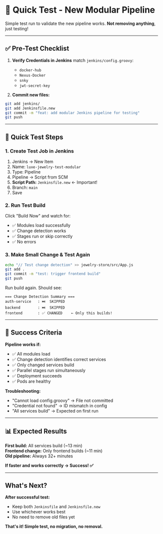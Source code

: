# 🧪 Quick Test - New Modular Pipeline

Simple test run to validate the new pipeline works. **Not removing anything**, just testing!

---

## ✅ Pre-Test Checklist

1. **Verify Credentials in Jenkins** match `jenkins/config.groovy`:
   - `docker-hub`
   - `Nexus-Docker`
   - `snky`
   - `jwt-secret-key`

2. **Commit new files:**
```bash
git add jenkins/
git add Jenkinsfile.new
git commit -m "feat: add modular Jenkins pipeline for testing"
git push
```

---

## 🚀 Quick Test Steps

### 1. Create Test Job in Jenkins

1. Jenkins → New Item
2. Name: `luxe-jewelry-test-modular`
3. Type: Pipeline
4. Pipeline → Script from SCM
5. **Script Path:** `Jenkinsfile.new` ← Important!
6. Branch: `main`
7. Save

### 2. Run Test Build

Click "Build Now" and watch for:
- ✅ Modules load successfully
- ✅ Change detection works
- ✅ Stages run or skip correctly
- ✅ No errors

### 3. Make Small Change & Test Again

```bash
echo "// Test change detection" >> jewelry-store/src/App.js
git add .
git commit -m "test: trigger frontend build"
git push
```

Run build again. Should see:
```
=== Change Detection Summary ===
auth-service   : ⏭️  SKIPPED
backend        : ⏭️  SKIPPED
frontend       : ✅ CHANGED    ← Only this builds!
```

---

## 🎯 Success Criteria

**Pipeline works if:**
- ✅ All modules load
- ✅ Change detection identifies correct services
- ✅ Only changed services build
- ✅ Parallel stages run simultaneously
- ✅ Deployment succeeds
- ✅ Pods are healthy

**Troubleshooting:**
- "Cannot load config.groovy" → File not committed
- "Credential not found" → ID mismatch in config
- "All services build" → Expected on first run

---

## 📊 Expected Results

**First build:** All services build (~13 min)  
**Frontend change:** Only frontend builds (~11 min)  
**Old pipeline:** Always 32+ minutes

**If faster and works correctly → Success! ✅**

---

## What's Next?

**After successful test:**
- Keep both `Jenkinsfile` and `Jenkinsfile.new`
- Use whichever works best
- No need to remove old files yet

**That's it! Simple test, no migration, no removal.**
